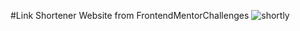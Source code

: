 #Link Shortener Website from FrontendMentorChallenges
![shortly](https://github.com/ilkerdemirci53/shortener-website/assets/129069601/025b4fa9-fdb9-4cd6-b166-5d0d9a084d7d)

 
 
